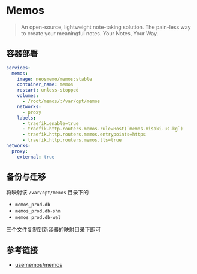 # Memos

> An open-source, lightweight note-taking solution. The pain-less way to create your meaningful notes. Your Notes, Your Way.

## 容器部署

```yaml
services:
  memos:
    image: neosmemo/memos:stable
    container_name: memos
    restart: unless-stopped
    volumes:
      - /root/memos/:/var/opt/memos
    networks:
      - proxy
    labels:
      - traefik.enable=true
      - traefik.http.routers.memos.rule=Host(`memos.misaki.us.kg`)
      - traefik.http.routers.memos.entrypoints=https
      - traefik.http.routers.memos.tls=true
networks:
  proxy:
    external: true
```

## 备份与迁移

将映射该 `/var/opt/memos` 目录下的

- `memos_prod.db`
- `memos_prod.db-shm`
- `memos_prod.db-wal`

三个文件复制到新容器的映射目录下即可

## 参考链接

- [usememos/memos](https://github.com/usememos/memos)
